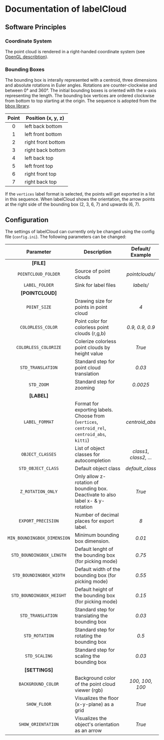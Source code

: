 # Documentation of labelCloud

## Software Principles

### Coordinate System

The point cloud is rendered in a right-handed coordinate system (see [OpenGL describtion](https://learnopengl.com/Getting-started/Coordinate-Systems)).

### Bounding Boxes

The bounding box is interally represented with a centroid, three dimensions and absolute rotations in Euler angles.
Rotations are counter-clockwise and between 0° and 360°.
The initial bounding boxes is oriented with the x-axis representing the length.
The bounding box vertices are ordered clockwise from bottom to top starting at the origin.
The sequence is adopted from the [bbox library](https://varunagrawal.github.io/bbox/bbox.html#module-bbox.bbox3d).

| Point | Position (x, y, z)|
| :---: | --- |
| 0 | left back bottom |
| 1 | left front bottom |
| 2 | right front bottom |
| 3 | right back bottom |
| 4 | left back top |
| 5 | left front top |
| 6 | right front top |
| 7 | right back top |

If the `vertices` label format is selected, the points will get exported in a list in this sequence.
When labelCloud shows the orientation, the arrow points at the right side of the bounding box (2, 3, 6, 7) and upwards (6, 7).

## Configuration

The settings of labelCloud can currently only be changed using the config file (`config.ini`).
The following parameters can be changed:

| Parameter | Description | Default/ Example |
| :---: | --- | :---: |
| **[FILE]** |
| `POINTCLOUD_FOLDER` | Source of point clouds | *pointclouds/* |
| `LABEL_FOLDER`| Sink for label files | *labels/* |
| **[POINTCLOUD]** |
| `POINT_SIZE` | Drawing size for points in point cloud | *4* |
| `COLORLESS_COLOR` | Point color for colorless point clouds (r,g,b) | *0.9, 0.9, 0.9* |
| `COLORLESS_COLORIZE` | Colerize colorless point clouds by height value | *True* |
| `STD_TRANSLATION` | Standard step for point cloud translation | *0.03* |
| `STD_ZOOM` | Standard step for zooming | *0.0025* |
| **[LABEL]** |
| `LABEL_FORMAT` | Format for exporting labels. Choose from (`vertices`, `centroid_rel`, `centroid_abs`, `kitti`) | *centroid_abs* |
| `OBJECT_CLASSES` | List of object classes for autocompletion | *class1, class2, ...* |
| `STD_OBJECT_CLASS` | Default object class | *default_class* |
| `Z_ROTATION_ONLY` | Only allow z-rotation of bounding box. Deactivate to also label x- & y-rotation | *True* |
| `EXPORT_PRECISION` | Number of decimal places for export label. | *8* |
| `MIN_BOUNDINGBOX_DIMENSION` | Minimum bounding box dimension. | *0.01* |
| `STD_BOUNDINGBOX_LENGTH` | Default lenght of the bounding box (for picking mode) | *0.75* |
| `STD_BOUNDINGBOX_WIDTH` | Default width of the bounding box (for picking mode) | *0.55* |
| `STD_BOUNDINGBOX_HEIGHT`| Default height of the bounding box (for picking mode) | *0.15* |
| `STD_TRANSLATION`| Standard step for translating the bounding box | *0.03* |
| `STD_ROTATION` | Standard step for rotating the bounding box | *0.5* |
| `STD_SCALING` | Standard step for scaling the bounding box | *0.03* |
| **[SETTINGS]** |
| `BACKGROUND_COLOR` | Background color of the point cloud viewer (rgb) | *100, 100, 100* |
| `SHOW_FLOOR` | Visualizes the floor (x-y-plane) as a grid | *True* |
| `SHOW_ORIENTATION` | Visualizes the object's orientation as an arrow | *True* |

